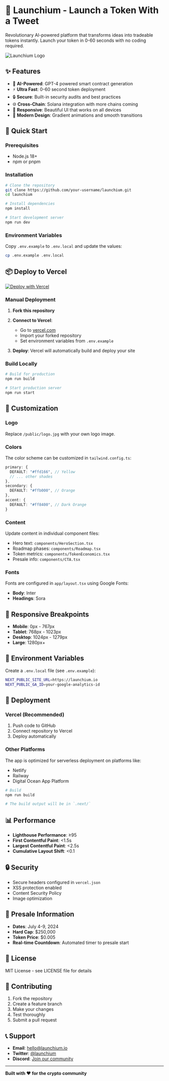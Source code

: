 # 🚀 Launchium - Launch a Token With a Tweet

Revolutionary AI-powered platform that transforms ideas into tradeable tokens instantly. Launch your token in 0-60 seconds with no coding required.

![Launchium Logo](./public/logo.jpg)

## ✨ Features

- 🤖 **AI-Powered**: GPT-4 powered smart contract generation
- ⚡ **Ultra Fast**: 0-60 second token deployment
- 🔒 **Secure**: Built-in security audits and best practices
- 🌐 **Cross-Chain**: Solana integration with more chains coming
- 📱 **Responsive**: Beautiful UI that works on all devices
- 🎨 **Modern Design**: Gradient animations and smooth transitions

## 🚀 Quick Start

### Prerequisites

- Node.js 18+ 
- npm or pnpm

### Installation

```bash
# Clone the repository
git clone https://github.com/your-username/launchium.git
cd launchium

# Install dependencies
npm install

# Start development server
npm run dev
```

### Environment Variables

Copy `.env.example` to `.env.local` and update the values:

```bash
cp .env.example .env.local
```

## 📦 Deploy to Vercel

[![Deploy with Vercel](https://vercel.com/button)](https://vercel.com/new/clone?repository-url=https://github.com/your-username/launchium)

### Manual Deployment

1. **Fork this repository**

2. **Connect to Vercel**:
   - Go to [vercel.com](https://vercel.com)
   - Import your forked repository
   - Set environment variables from `.env.example`

3. **Deploy**: Vercel will automatically build and deploy your site

### Build Locally

```bash
# Build for production
npm run build

# Start production server
npm run start
```

## 🎨 Customization

### Logo

Replace `/public/logo.jpg` with your own logo image.

### Colors

The color scheme can be customized in `tailwind.config.ts`:

```typescript
primary: {
  DEFAULT: "#ffd166", // Yellow
  // ... other shades
},
secondary: {
  DEFAULT: "#ffb000", // Orange
},
accent: {
  DEFAULT: "#ff8400", // Dark Orange
}
```

### Content

Update content in individual component files:
- Hero text: `components/HeroSection.tsx`
- Roadmap phases: `components/Roadmap.tsx`
- Token metrics: `components/TokenEconomics.tsx`
- Presale info: `components/CTA.tsx`

### Fonts

Fonts are configured in `app/layout.tsx` using Google Fonts:
- **Body**: Inter
- **Headings**: Sora

## 📱 Responsive Breakpoints

- **Mobile**: 0px - 767px
- **Tablet**: 768px - 1023px
- **Desktop**: 1024px - 1279px
- **Large**: 1280px+

## 🔧 Environment Variables

Create a `.env.local` file (see `.env.example`):

```bash
NEXT_PUBLIC_SITE_URL=https://launchium.io
NEXT_PUBLIC_GA_ID=your-google-analytics-id
```

## 🚀 Deployment

### Vercel (Recommended)

1. Push code to GitHub
2. Connect repository to Vercel
3. Deploy automatically

### Other Platforms

The app is optimized for serverless deployment on platforms like:
- Netlify
- Railway
- Digital Ocean App Platform

```bash
# Build
npm run build

# The build output will be in `.next/`
```

## 📊 Performance

- **Lighthouse Performance**: ≥95
- **First Contentful Paint**: <1.5s
- **Largest Contentful Paint**: <2.5s
- **Cumulative Layout Shift**: <0.1

## 🔒 Security

- Secure headers configured in `vercel.json`
- XSS protection enabled
- Content Security Policy
- Image optimization

## 🎯 Presale Information

- **Dates**: July 4-9, 2024
- **Hard Cap**: $250,000
- **Token Price**: $0.005
- **Real-time Countdown**: Automated timer to presale start

## 📝 License

MIT License - see LICENSE file for details

## 🤝 Contributing

1. Fork the repository
2. Create a feature branch
3. Make your changes
4. Test thoroughly
5. Submit a pull request

## 📞 Support

- **Email**: hello@launchium.io
- **Twitter**: [@launchium](https://twitter.com/launchium)
- **Discord**: [Join our community](https://discord.gg/launchium)

---

**Built with ❤️ for the crypto community**